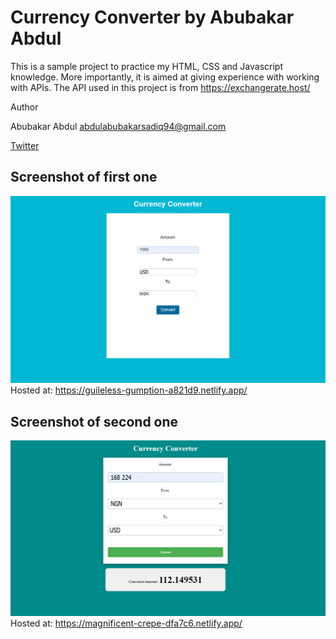 # Currency Converter by Abubakar Abdul
This is a sample project to practice my HTML, CSS and Javascript knowledge. More importantly, it is aimed at giving experience with working with APIs. The API used in this project is from https://exchangerate.host/

Author

  Abubakar Abdul <abdulabubakarsadiq94@gmail.com>
  
  [Twitter](https://x.com/biggdreamz)


## Screenshot of first one
  ![screenshot of main](./images/currency%20converter%20app%20screenshot%20-main.png)
  Hosted at:  https://guileless-gumption-a821d9.netlify.app/

## Screenshot of second one
  ![screenshot of main](./images/currency%20converter%20app%20screenshot.png)
  Hosted at: https://magnificent-crepe-dfa7c6.netlify.app/ 
